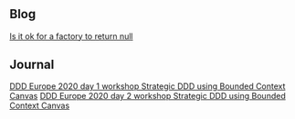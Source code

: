 # 

## Blog

[Is it ok for a factory to return null](is-it-ok-for-a-factory-to-return-null)

## Journal

[DDD Europe 2020 day 1 workshop Strategic DDD using Bounded Context Canvas](dddeurope-2020/DDD-Europe-2020-day-1-workshop-Strategic-DDD-using-Bounded-Context-Canvas.md)
[DDD Europe 2020 day 2 workshop Strategic DDD using Bounded Context Canvas](dddeurope-2020/DDD-Europe-2020-day-2-workshop-Strategic-DDD-using-Bounded-Context-Canvas.md)